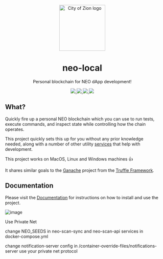 <p align="center">
  <img
    src="http://res.cloudinary.com/vidsy/image/upload/v1503160820/CoZ_Icon_DARKBLUE_200x178px_oq0gxm.png"
    width="150px"
    alt="City of Zion logo">
</p>

<h1 align="center">neo-local</h1>

<p align="center">
  Personal blockchain for NEO dApp development!
</p>

<p align="center">
  <a href="https://github.com/CityOfZion/neo-local/releases">
    <img src="https://img.shields.io/github/release/CityOfZion/neo-local.svg?style=for-the-badge">
  </a>
  <a href="https://travis-ci.org/CityOfZion/neo-local">
    <img src="https://img.shields.io/travis/CityOfZion/neo-local/master.svg?style=for-the-badge">
  </a>
  <a href="https://github.com/CityOfZion/neo-local/commits/master">
    <img src="https://img.shields.io/github/last-commit/CityOfZion/neo-local.svg?style=for-the-badge">
  </a>
  <a href="https://github.com/CityOfZion/neo-local/wiki">
    <img src="https://img.shields.io/badge/docs-wiki-blue.svg?style=for-the-badge">
  </a>
</p>

## What?

Quickly fire up a personal NEO blockchain which you can use to run tests, 
execute commands, and inspect state while controlling how the chain operates.

This project quickly sets this up for you without any prior knowledge needed, 
along with a number of other utility 
[services](https://github.com/CityOfZion/neo-local/wiki#services) that help with 
development.

This project works on MacOS, Linux and Windows machines 👍

It shares similar goals to the [Ganache](https://truffleframework.com/ganache) 
project from the [Truffle Framework](https://truffleframework.com/ganache). 

## Documentation

Please visit the [Documentation](documentation/) for 
instructions on how to install and use the project.

![image](https://user-images.githubusercontent.com/2796074/36632958-9247f8ba-198d-11e8-8055-f096141902d9.png)

Use Private Net

change NEO_SEEDS in neo-scan-sync and neo-scan-api services in docker-compose.yml

change notification-server config in /container-override-files/notifications-server use your private net protocol

